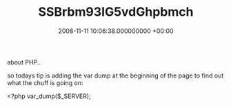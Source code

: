 ﻿---
layout: post
title: !binary |-
  SSBrbm93IG5vdGhpbmch
wordpress_id: 37
wordpress_url: !binary |-
  aHR0cDovL2phbWVzYW5kY2xhcmUubmV0L2xpZmUvP3A9Mzc=
date: 2008-11-11 10:06:38.000000000 +00:00
---
about PHP..

so todays tip is adding the var dump at the beginning of the page to find out what the chuff is going on:

&lt;?php
var_dump($_SERVER);
